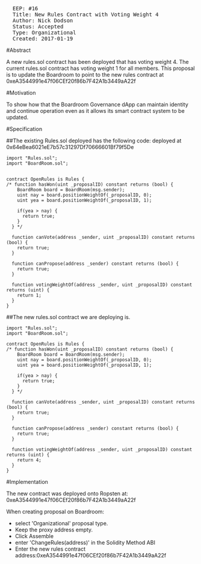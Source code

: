 <pre>
  EEP: #16
  Title: New Rules Contract with Voting Weight 4
  Author: Nick Dodson
  Status: Accepted
  Type: Organizational
  Created: 2017-01-19
</pre>

#Abstract

A new rules.sol contract has been deployed that has voting weight 4.
The current rules.sol contract has voting weight 1 for all members.
This proposal is to update the Boardroom to point to the new rules contract at 0xeA3544991e47f06CEf20f86b7F42A1b3449aA22f

#Motivation

To show how that the Boardroom Governance dApp can maintain identity and continue operation even as it allows its smart contract system to be updated.

#Specification

##The existing Rules.sol deployed has the following code:
deployed at 0x64eBea6021eE7b57c31297Df70666601Bf79f5De
```
import "Rules.sol";
import "BoardRoom.sol";


contract OpenRules is Rules {
/* function hasWon(uint _proposalID) constant returns (bool) {
    BoardRoom board = BoardRoom(msg.sender);
    uint nay = board.positionWeightOf(_proposalID, 0);
    uint yea = board.positionWeightOf(_proposalID, 1);

    if(yea > nay) {
      return true;
    }
  } */

  function canVote(address _sender, uint _proposalID) constant returns (bool) {
    return true;
  }

  function canPropose(address _sender) constant returns (bool) {
    return true;
  }

  function votingWeightOf(address _sender, uint _proposalID) constant returns (uint) {
    return 1;
  }
}
```
##The new rules.sol contract we are deploying is.
```
import "Rules.sol";
import "BoardRoom.sol";

contract OpenRules is Rules {
/* function hasWon(uint _proposalID) constant returns (bool) {
    BoardRoom board = BoardRoom(msg.sender);
    uint nay = board.positionWeightOf(_proposalID, 0);
    uint yea = board.positionWeightOf(_proposalID, 1);

    if(yea > nay) {
      return true;
    }
  } */

  function canVote(address _sender, uint _proposalID) constant returns (bool) {
    return true;
  }

  function canPropose(address _sender) constant returns (bool) {
    return true;
  }

  function votingWeightOf(address _sender, uint _proposalID) constant returns (uint) {
    return 4;
  }
}
```
#Implementation

The new contract was deployed onto Ropsten at: 0xeA3544991e47f06CEf20f86b7F42A1b3449aA22f

When creating proposal on Boardroom: 
* select 'Organizational' proposal type.
* Keep the proxy address empty.
* Click Assemble
* enter 'ChangeRules(address)' in the Solidity Method ABI
* Enter the new rules contract address:0xeA3544991e47f06CEf20f86b7F42A1b3449aA22f
